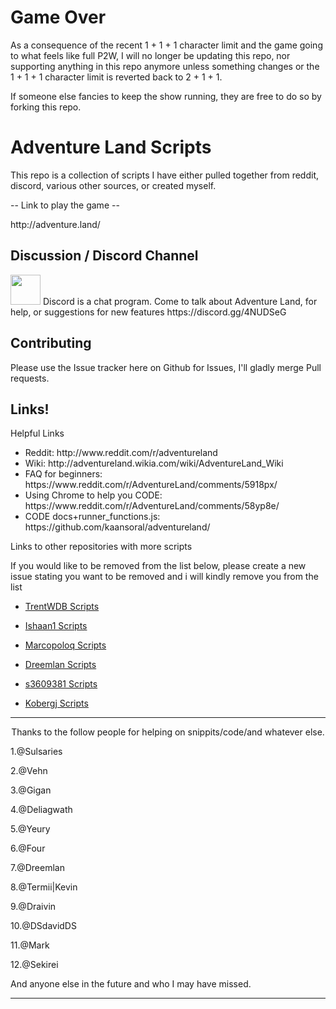 <h1>Game Over</h1>

<p>As a consequence of the recent 1 + 1 + 1 character limit and the game going to what feels like full P2W, I will no longer be updating this repo, nor supporting anything in this repo anymore unless something changes or the 1 + 1 + 1 character limit is reverted back to 2 + 1 + 1.</p>

<p>If someone else fancies to keep the show running, they are free to do so by forking this repo.</p>

<h1>Adventure Land Scripts</h1>

<p>This repo is a collection of scripts I have either pulled together from reddit, discord, various other sources, or created myself.</p>

<p>-- Link to play the game --</p>

<p>http://adventure.land/</p>

<h2>Discussion / Discord Channel</h2>

<p><a href="https://discord.gg/4NUDSeG"><img src="http://68.media.tumblr.com/620cbc7437f078f413be90840891c36d/tumblr_o4g3i5qhBO1tpeordo1_400.png" width=48></a>
Discord is a chat program. Come to talk about Adventure Land, for help, or suggestions for new features https://discord.gg/4NUDSeG</p>

<h2>Contributing</h2>

<p>Please use the Issue tracker here on Github for Issues, I'll gladly merge Pull requests.</p>

<h2>Links!</h2>

<p>Helpful Links</p>

<ul>
<li>Reddit: http://www.reddit.com/r/adventureland</li>
<li>Wiki: http://adventureland.wikia.com/wiki/AdventureLand_Wiki</li>
<li>FAQ for beginners: https://www.reddit.com/r/AdventureLand/comments/5918px/</li>
<li>Using Chrome to help you CODE: https://www.reddit.com/r/AdventureLand/comments/58yp8e/</li>
<li>CODE docs+runner_functions.js: https://github.com/kaansoral/adventureland/</li>
</ul>

<p>Links to other repositories with more scripts</p>
<p>If you would like to be removed from the list below, please create a new issue stating you want to be removed and i will kindly remove you from the list</p>

<ul>
<li><p><a href="https://github.com/TrentWDB/AdventureLandScripts" title="TrentWDB Scripts">TrentWDB Scripts</a></p></li>
<li><p><a href="https://github.com/ishaanbharal/AdventureLand_Party" title="@ishaan1 Scripts">Ishaan1 Scripts</a></p></li>
<li><p><a href="https://github.com/marcopoloq/adventure.land-public" title="Marcopoloq Scripts">Marcopoloq Scripts</a></p></li>
<li><p><a href="https://github.com/Dreemlan/Adventure-Land" title="Dreemlan Scripts">Dreemlan Scripts</a></p></li>
<li><p><a href="https://github.com/s3609381/AdventureLand" title="s3609381 Scripts">s3609381 Scripts</a></p></li>
<li><p><a href="https://github.com/kobergj/AdventureLandCODE" title="Kobergj Scripts">Kobergj Scripts</a></p></li>
</ul>

<hr />

<p align="center">Thanks to the follow people for helping on snippits/code/and whatever else. </p>

1.@Sulsaries

2.@Vehn

3.@Gigan

4.@Deliagwath

5.@Yeury

6.@Four

7.@Dreemlan

8.@Termii|Kevin

9.@Draivin

10.@DSdavidDS

11.@Mark

12.@Sekirei

And anyone else in the future and who I may have missed.

<hr />
